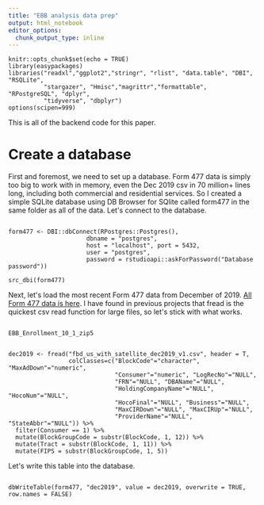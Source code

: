 ```yaml
---
title: "EBB analysis data prep"
output: html_notebook
editor_options: 
  chunk_output_type: inline
---
```


```{r setup, include=FALSE}
knitr::opts_chunk$set(echo = TRUE)
library(easypackages)
libraries("readxl","ggplot2","stringr", "rlist", "data.table", "DBI", "RSQLite",  
          "stargazer", "Hmisc","magrittr","formattable", "RPostgreSQL", "dplyr", 
          "tidyverse", "dbplyr")
options(scipen=999)

```

This is all of the backend code for this paper. 

# Create a database

First and foremost, we need to set up a database. Form 477 data is simply too big to work with in memory, even the Dec 2019 csv in 70 million+ lines long, including both commercial and residential services. So I created a simple SQLite database using DB Browser for SQlite called form477 in the same folder as all of the data. Let's connect to the database.   

```{r }

form477 <- DBI::dbConnect(RPostgres::Postgres(),
                      dbname = "postgres",
                      host = "localhost", port = 5432,
                      user = "postgres", 
                      password = rstudioapi::askForPassword("Database password"))

src_dbi(form477)

```

Next, let's load the most recent Form 477 data from December of 2019. [All Form 477 data is here](https://www.fcc.gov/general/broadband-deployment-data-fcc-form-477). I have found in previous projects that fread is the quickest csv read function for large files, so let's stick with what works.

```{r }

EBB_Enrollment_10_1_zip5


dec2019 <- fread("fbd_us_with_satellite_dec2019_v1.csv", header = T, 
                 colClasses=c("BlockCode"="character", "MaxAdDown"="numeric", 
                              "Consumer"="numeric", "LogRecNo"="NULL", 
                              "FRN"="NULL", "DBAName"="NULL", 
                              "HoldingCompanyName"="NULL", "HocoNum"="NULL", 
                              "HocoFinal"="NULL", "Business"="NULL", 
                              "MaxCIRDown"="NULL", "MaxCIRUp"="NULL", 
                              "ProviderName"="NULL", "StateAbbr"="NULL")) %>%
  filter(Consumer == 1) %>%
  mutate(BlockGroupCode = substr(BlockCode, 1, 12)) %>%
  mutate(Tract = substr(BlockCode, 1, 11)) %>%
  mutate(FIPS = substr(BlockGroupCode, 1, 5)) 

```

Let's write this table into the database.

```{r }

dbWriteTable(form477, "dec2019", value = dec2019, overwrite = TRUE, row.names = FALSE)

